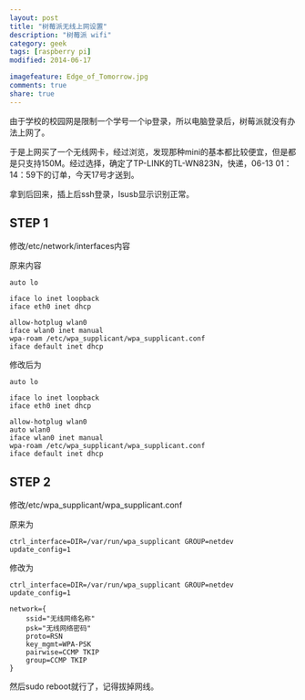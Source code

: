 ```yaml
---
layout: post
title: "树莓派无线上网设置"
description: "树莓派 wifi"
category: geek
tags: [raspberry pi]
modified: 2014-06-17

imagefeature: Edge_of_Tomorrow.jpg
comments: true
share: true
---
```

由于学校的校园网是限制一个学号一个ip登录，所以电脑登录后，树莓派就没有办法上网了。

于是上网买了一个无线网卡，经过浏览，发现那种mini的基本都比较便宜，但是都是只支持150M。经过选择，确定了TP-LINK的TL-WN823N，快递，06-13 01：14：59下的订单，今天17号才送到。

拿到后回来，插上后ssh登录，lsusb显示识别正常。

STEP 1
----
修改/etc/network/interfaces内容

原来内容

    auto lo
    
    iface lo inet loopback
    iface eth0 inet dhcp
    
    allow-hotplug wlan0
    iface wlan0 inet manual
    wpa-roam /etc/wpa_supplicant/wpa_supplicant.conf
    iface default inet dhcp

修改后为

    auto lo
    
    iface lo inet loopback
    iface eth0 inet dhcp
    
    allow-hotplug wlan0
    auto wlan0
    iface wlan0 inet manual
    wpa-roam /etc/wpa_supplicant/wpa_supplicant.conf
    iface default inet dhcp

STEP 2
----
修改/etc/wpa_supplicant/wpa_supplicant.conf

原来为

    ctrl_interface=DIR=/var/run/wpa_supplicant GROUP=netdev
    update_config=1

修改为

    ctrl_interface=DIR=/var/run/wpa_supplicant GROUP=netdev
    update_config=1

    network={
        ssid="无线网络名称"
        psk="无线网络密码"
        proto=RSN
        key_mgmt=WPA-PSK
        pairwise=CCMP TKIP
        group=CCMP TKIP
    }

然后sudo reboot就行了，记得拔掉网线。
